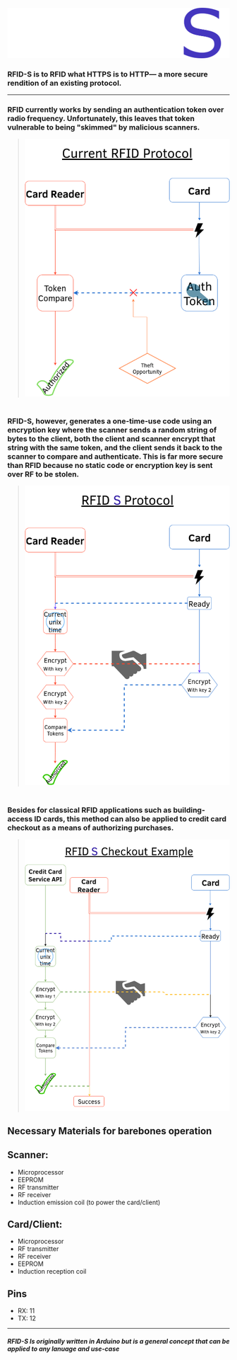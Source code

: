 ![Banner](assets/banner.png)
### RFID-S is to RFID what HTTPS is to HTTP&mdash; a more secure rendition of an existing protocol.
---
### RFID currently works by sending an authentication token over radio frequency. Unfortunately, this leaves that token vulnerable to being "skimmed" by malicious scanners.

> <img alt='current' src='assets/flowcharts/current.png' width='500'>

### <br/>RFID-S, however, generates a one-time-use code using an encryption key where the scanner sends a random string of bytes to the client, both the client and scanner encrypt that string with the same token, and the client sends it back to the scanner to compare and authenticate. This is far more secure than RFID because no static code or encryption key is sent over RF to be stolen.

> <img alt='new' src='assets/flowcharts/new.png' width='500'>

### <br/>Besides for classical RFID applications such as building-access ID cards, this method can also be applied to credit card checkout as a means of authorizing purchases.

> <img alt='Checkout' src='assets/flowcharts/checkout.png' width='500'>

Necessary Materials for barebones operation
---
## Scanner:
- Microprocessor
- EEPROM
- RF transmitter
- RF receiver
- Induction emission coil (to power the card/client)

## Card/Client:
- Microprocessor
- RF transmitter
- RF receiver
- EEPROM
- Induction reception coil

Pins
---
- RX: 11
- TX: 12

---
##### *RFID-S Is originally written in Arduino but is a general concept that can be applied to any lanuage and use-case*
